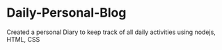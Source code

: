 # Daily-Personal-Blog
Created a personal Diary to keep track of all daily activities using nodejs, HTML, CSS
